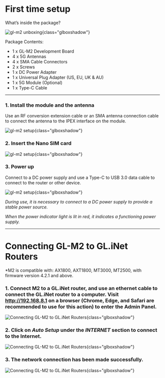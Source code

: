 # First time setup

What’s inside the package?

![gl-m2 unboxing](https://static.gl-inet.com/docs/en/4/user_guide/gl-m2/first_time_setup/m2_unboxing.jpg){class="glboxshadow"}

Package Contents:

- 1 x GL-M2 Development Board
- 4 x 5G Antennas
- 4 x SMA Cable Connectors
- 2 x Screws
- 1 x DC Power Adapter
- 1 x Universal Plug Adapter (US, EU, UK & AU)
- 1 x 5G Module (Optional)
- 1 x Type-C Cable

---

### 1. Install the module and the antenna
Use an RF conversion extension cable or an SMA antenna connection cable to connect the antenna to the IPEX interface on the module. 

![gl-m2 setup](https://static.gl-inet.com/docs/en/4/user_guide/gl-m2/first_time_setup/m2_setup_1.jpg){class="glboxshadow"}

### 2. Insert the Nano SIM card
![gl-m2 setup](https://static.gl-inet.com/docs/en/4/user_guide/gl-m2/first_time_setup/m2_setup_2.jpg){class="glboxshadow"}

### 3. Power up
Connect to a DC power supply and use a Type-C to USB 3.0 data cable to connect to the router or other device.

![gl-m2 setup](https://static.gl-inet.com/docs/en/4/user_guide/gl-m2/first_time_setup/m2_setup_3.jpg){class="glboxshadow"}

*During use, it is necessary to connect to a DC power supply to provide a stable power source.*

*When the power indicator light is lit in red, it indicates a functioning power supply.*

---

# Connecting GL-M2 to GL.iNet Routers
*M2 is compatible with: AX1800, AXT1800, MT3000, MT2500, with firmware version 4.2.1 and above.


### 1. Connect M2 to a GL.iNet router, and use an ethernet cable to connect the GL.iNet router to a computer. Visit http://192.168.8.1 on a browser (Chrome, Edge, and Safari are recommended to use for this action) to enter the Admin Panel.

![Connecting GL-M2 to GL.iNet Routers](https://static.gl-inet.com/docs/en/4/user_guide/gl-m2/first_time_setup/m2_with-mt3000_1.png){class="glboxshadow"}

### 2.	Click on ***Auto Setup*** under the ***INTERNET*** section to connect to the Internet.

![Connecting GL-M2 to GL.iNet Routers](https://static.gl-inet.com/docs/en/4/user_guide/gl-m2/first_time_setup/m2_with-mt3000_2.png){class="glboxshadow"}

### 3. The network connection has been made successfully. 

![Connecting GL-M2 to GL.iNet Routers](https://static.gl-inet.com/docs/en/4/user_guide/gl-m2/first_time_setup/m2_with-mt3000_3.png){class="glboxshadow"}